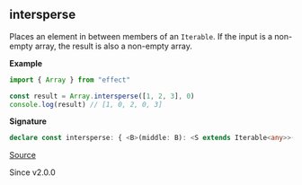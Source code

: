 ## intersperse

Places an element in between members of an `Iterable`.
If the input is a non-empty array, the result is also a non-empty array.

**Example**

```ts
import { Array } from "effect"

const result = Array.intersperse([1, 2, 3], 0)
console.log(result) // [1, 0, 2, 0, 3]
```

**Signature**

```ts
declare const intersperse: { <B>(middle: B): <S extends Iterable<any>>(self: S) => ReadonlyArray.With<S, ReadonlyArray.Infer<S> | B>; <A, B>(self: NonEmptyReadonlyArray<A>, middle: B): NonEmptyArray<A | B>; <A, B>(self: Iterable<A>, middle: B): Array<A | B>; }
```

[Source](https://github.com/Effect-TS/effect/tree/main/packages/effect/src/Array.ts#L1534)

Since v2.0.0